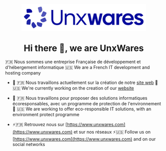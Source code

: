 <div align="center">
<img src="https://github.com/UnxWares/.github/blob/main/unxwares-logo.png?raw=true" align="center" height="" width="400" />
</div>  
  

# <div align="center">Hi there 👋, we are UnxWares</div>  
  

🇫🇷 Nous sommes une entreprise Française de développement et d'hébergement informatique
🇺🇸 We are a French IT development and hosting company  
  

- 🔭 🇫🇷 Nous travaillons actuellement sur la création de notre [site web](https://www.unxwares.com)
  🔭 🇺🇸 We're currently working on the creation of our [website](https://www.unxwares.com)  
  

- 🌱 🇫🇷 Nous travaillons pour proposer des solutions informatiques écoresponsables, avec un programme de protection de l'environnement
  🌱 🇺🇸 We are working to offer eco-responsible IT solutions, with an environment protect programme  
  

- ⚡🇫🇷 Retrouvez nous sur [https://www.unxwares.com](https://www.unxwares.com) et sur nos réseaux
  ⚡🇺🇸 Follow us on [https://www.unxwares.com](https://www.unxwares.com) and on our social networks  
  

<br/>  
